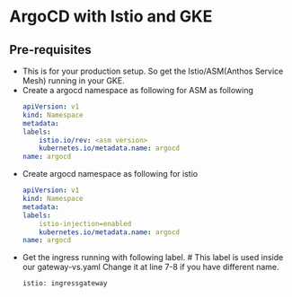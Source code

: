 # ArgoCD with Istio and GKE 

## Pre-requisites

- This is for your production setup. So get the Istio/ASM(Anthos Service Mesh) running in your GKE. 
- Create a argocd namespace as following for ASM as following 
    ```yaml
    apiVersion: v1
    kind: Namespace
    metadata:
    labels:
        istio.io/rev: <asm version>
        kubernetes.io/metadata.name: argocd
    name: argocd
    ```
- Create argocd namespace as following for istio
    ```yaml
    apiVersion: v1
    kind: Namespace
    metadata:
    labels:
        istio-injection=enabled
        kubernetes.io/metadata.name: argocd
    name: argocd
    ```
- Get the ingress running with following label. # This label is used inside our gateway-vs.yaml Change it at line 7-8 if you have different name.
    ```
    istio: ingressgateway 
    ```